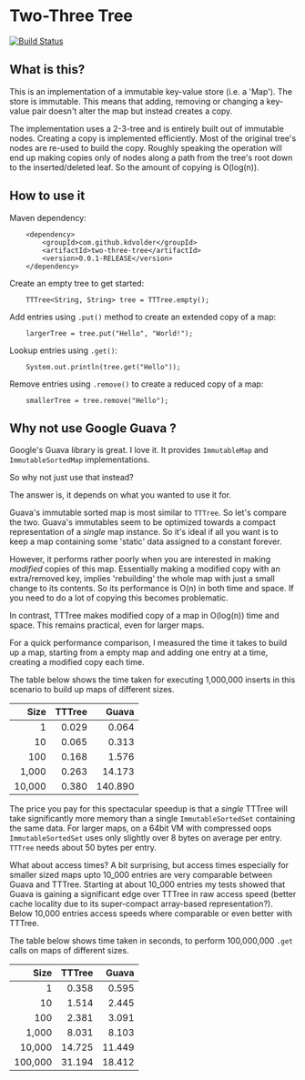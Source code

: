 Two-Three Tree
==============

[![Build Status](https://travis-ci.org/kdvolder/two-three-tree.svg?branch=master)](https://travis-ci.org/kdvolder/two-three-tree)

What is this?
-------------

This is an implementation of a immutable key-value store (i.e. a 'Map').
The store is immutable. This means that adding, removing or
changing a key-value pair doesn't alter the map but instead 
creates a copy.

The implementation uses a 2-3-tree and is entirely built
out of immutable nodes. Creating a copy is implemented 
efficiently. Most of the original tree's nodes are re-used to 
build the copy. Roughly speaking the operation will end up 
making copies only of nodes along a path from the tree's root 
down to the inserted/deleted leaf. So the amount of copying 
is O(log(n)).

How to use it
-------------

Maven dependency:

		<dependency>
			<groupId>com.github.kdvolder</groupId>
			<artifactId>two-three-tree</artifactId>
			<version>0.0.1-RELEASE</version>
		</dependency>

Create an empty tree to get started:

		TTTree<String, String> tree = TTTree.empty();

Add entries using `.put()` method to create an extended copy of a map:

		largerTree = tree.put("Hello", "World!");
		
Lookup entries using `.get()`:

		System.out.println(tree.get("Hello"));
		
Remove entries using `.remove()` to create a reduced copy of a map: 

		smallerTree = tree.remove("Hello");
		
Why not use Google Guava ?
--------------------------

Google's Guava library is great. I love it. It 
provides `ImmutableMap` and `ImmutableSortedMap` 
implementations. 

So why not just use that instead?

The answer is, it depends on what you wanted to use it for.

Guava's immutable sorted map is most similar to `TTTree`.
So let's compare the two. Guava's immutables seem to be optimized 
towards a compact representation of a *single* map instance. So 
it's ideal if all you want is to keep a map containing some 'static' 
data assigned to a constant forever.

However, it performs rather poorly when you are interested 
in making *modified* copies of this map. Essentially making a
modified copy with an extra/removed key, implies 'rebuilding' 
the whole map with just a small change to its contents. So 
its performance is O(n) in both time and space. If you need to
do a lot of copying this becomes problematic.

In contrast, TTTree makes modified copy of a map in O(log(n))
time and space. This remains practical, even for larger maps.

For a quick performance comparison, I measured the time it takes
to build up a map, starting from a empty map and adding
one entry at a time, creating a modified copy each time. 

The table below shows the time taken for executing 1,000,000
inserts in this scenario to build up maps of different sizes.

|    Size | TTTree |    Guava |
|--------:|-------:|---------:|
|       1 |  0.029 |    0.064 |
|      10 |  0.065 |    0.313 |
|     100 |  0.168 |    1.576 |
|   1,000 |  0.263 |   14.173 |
|  10,000 |  0.380 |  140.890 |

The price you pay for this spectacular speedup is that a *single* 
TTTree will take significantly more memory than a single
`ImmutableSortedSet` containing the same data. For larger maps,
on a 64bit VM with compressed oops `ImmutableSortedSet` uses only
slightly over 8 bytes on average per entry. `TTTree` needs about 50 bytes
per entry.

What about access times? A bit surprising, but access times especially for 
smaller sized maps upto 10_000 entries are very comparable between Guava and 
TTTree. Starting at about 10_000 entries my tests showed that Guava is gaining 
a significant edge over TTTree in raw access speed (better cache 
locality due to its super-compact array-based representation?). Below 
10,000 entries access speeds where comparable or even better with TTTree.

The table below shows time taken in seconds, to perform 100,000,000 
`.get` calls on maps of different sizes.

|    Size | TTTree |    Guava |
|--------:|-------:|---------:|
|       1 |  0.358 |    0.595 |
|      10 |  1.514 |    2.445 |
|     100 |  2.381 |    3.091 |
|   1,000 |  8.031 |    8.103 |
|  10,000 | 14.725 |   11.449 |
| 100,000 | 31.194 |   18.412 |

